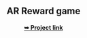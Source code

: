 <div align="center">
  
  <h2 align="center">AR Reward game</h2>

  <a href="https://github.com/YashveerSingh1062/Bunny-Runner"><strong>➥ Project link</strong></a>

</div>
